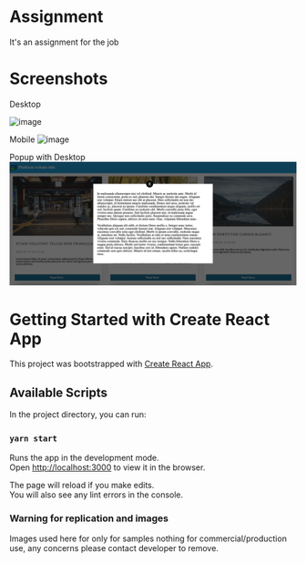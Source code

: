 # Assignment
It's an assignment for the job

# Screenshots

Desktop

![image](https://github.com/Kuldeep-Kumar-Sharma/assignment/blob/master/screenshot/localhost-desktop.png)


Mobile
![image](https://github.com/Kuldeep-Kumar-Sharma/assignment/blob/master/screenshot/mobile-localhost.png)


Popup with Desktop
![image](https://github.com/Kuldeep-Kumar-Sharma/assignment/blob/master/screenshot/popup-desktop.png)


# Getting Started with Create React App

This project was bootstrapped with [Create React App](https://github.com/facebook/create-react-app).

## Available Scripts

In the project directory, you can run:

### `yarn start`

Runs the app in the development mode.\
Open [http://localhost:3000](http://localhost:3000) to view it in the browser.

The page will reload if you make edits.\
You will also see any lint errors in the console.

### Warning for replication and images

Images used here for only for samples nothing for commercial/production use, any concerns please contact developer to remove.
